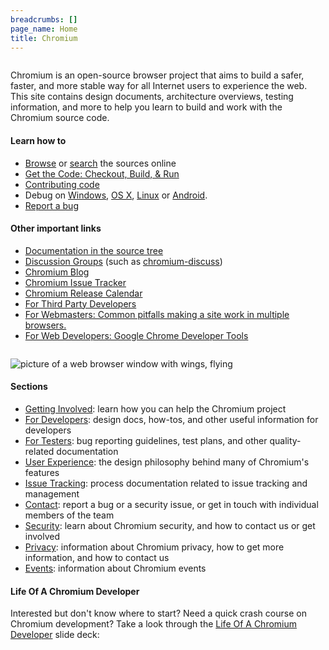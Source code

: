 ```yaml
---
breadcrumbs: []
page_name: Home
title: Chromium
---
```


<div class="two-column-container">
<div class="column">

Chromium is an open-source browser project that aims to build a safer, faster,
and more stable way for all Internet users to experience the web. This site
contains design documents, architecture overviews, testing information, and more
to help you learn to build and work with the Chromium source code.

#### Learn how to

* [Browse](https://chromium.googlesource.com/chromium/src.git) or
  [search](https://cs.chromium.org/) the sources online
* [Get the Code: Checkout, Build, &
  Run](/developers/how-tos/get-the-code)
* [Contributing code](https://chromium.googlesource.com/chromium/src/+/main/docs/contributing.md)
* Debug on [Windows](/developers/how-tos/debugging-on-windows), [OS
  X](https://chromium.googlesource.com/chromium/src/+/HEAD/docs/mac/debugging.md),
  [Linux](https://chromium.googlesource.com/chromium/src/+/HEAD/docs/linux/debugging.md)
  or
  [Android](https://chromium.googlesource.com/chromium/src/+/HEAD/docs/android_debugging_instructions.md).
* [Report a bug](/for-testers/bug-reporting-guidelines)

#### Other important links

* [Documentation in the source
  tree](https://chromium.googlesource.com/chromium/src.git/+/HEAD/docs/)
* [Discussion Groups](/developers/discussion-groups) (such as
  [chromium-discuss](http://groups.google.com/a/chromium.org/group/chromium-discuss))
* [Chromium Blog](http://blog.chromium.org)
* [Chromium Issue
  Tracker](https://bugs.chromium.org/p/chromium/issues/list)
* [Chromium Release Calendar](/developers/calendar)
* [For Third Party Developers](/Home/third-party-developers)
* [For Webmasters: Common pitfalls making a site work in multiple
  browsers.](/Home/chromecompatfaq)
* [For Web Developers: Google Chrome Developer Tools](/devtools)

</div>
<div class="column">

![picture of a web browser window with wings, flying](/Home/flying_browser.png)

#### Sections

* [Getting Involved](/getting-involved): learn how you can help the
  Chromium project
* [For Developers](/developers): design docs, how-tos, and other
  useful information for developers
* [For Testers](/for-testers): bug reporting guidelines, test plans,
  and other quality-related documentation
* [User Experience](/user-experience): the design philosophy behind
  many of Chromium's features
* [Issue Tracking](/issue-tracking): process documentation related to
  issue tracking and management
* [Contact](/contact): report a bug or a security issue, or get in
  touch with individual members of the team
* [Security](/Home/chromium-security): learn about Chromium security,
  and how to contact us or get involved
* [Privacy](/Home/chromium-privacy): information about Chromium
  privacy, how to get more information, and how to contact us
* [Events](/events): information about Chromium events

#### Life Of A Chromium Developer

Interested but don't know where to start? Need a quick crash course on Chromium
development? Take a look through the [Life Of A Chromium
Developer](https://docs.google.com/presentation/d/1abnqM9j6zFodPHA38JG1061rG2iGj_GABxEDgZsdbJg)
slide deck:

</div>
</div>
